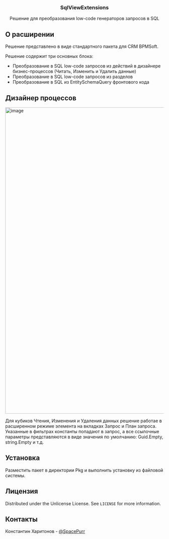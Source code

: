 <a id="readme-top"></a>

<div align="center">
  <h3 align="center">SqlViewExtensions</h3>

  <p align="center">
    Решение для преобразования low-code генераторов запросов в SQL
  </p>
</div>

## О расширении
Решение представлено в виде стандартного пакета для CRM BPMSoft.

Решение содержит три основных блока:
* Преобразование в SQL low-code запросов из действий в дизайнере бизнес-процессов (Читать, Изменить и Удалить данные)
* Преобразование в SQL low-code запросов из разделов
* Преобразование в SQL из EntitySchemaQuery фронтового кода

## Дизайнер процессов
<img width="1625" height="973" alt="image" src="https://github.com/user-attachments/assets/f724583c-463b-4f38-a95c-7cf347a714a4" />


Для кубиков Чтения, Изменения и Удаления данных решение работае в расширенном режиме элемента на вкладках Запрос и План запроса.
Указанные в фильтрах константы попадают в запрос, а все ссылочные параметры представляются в виде значения по умолчанию: Guid.Empty, string.Empty и т.д.


## Установка
Разместить пакет в директории Pkg и выполнить установку из файловой системы.

<!-- LICENSE -->
## Лицензия

Distributed under the Unlicense License. See `LICENSE` for more information.

## Контакты

Константин Харитонов - [@SpacePurr](https://t.me/SpacePurr)
